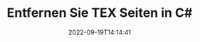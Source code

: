 ---
############################# Static ############################
layout: "auto-gen-merger"
date: 2022-09-19T14:14:41
draft: false
otherformats: vsdx vssm vssx vstm vstx vsx vtx xlam xls xlsb xlsm xlsx xlt xltm xltx xps

############################# Head ############################
head_title: "TEX Seiten in C# entfernen"
head_description: "Entfernen oder löschen Sie eine einzelne Seite oder eine Sammlung von Seiten aus einer TEX-Datei in C#, indem Sie die Seitenreihenfolge mithilfe der Documents Merger API umkehren."

############################# Header ############################
title: "Entfernen Sie TEX Seiten in C#"
description: "Entfernen Sie TEX-Seiten mit ein paar Zeilen .NET-Code."
bg_image: "https://cms.admin.containerize.com/templates/aspose/App_Themes/V3/images/bg/header1.png"
bg_overlay: false
button:
    enable: true
    icon: "fas fa-arrow-down"
    label: "Download kostenlose Testversion"
    link: "https://downloads.groupdocs.com/merger/net"

############################# SubMenu ############################
submenu:
    enable: true

    left:
        img_alt: "GroupDocs.Merger for .NET"
        image: "https://cms.admin.containerize.com/templates/groupdocs/images/product-logos/90x90-noborder/groupdocs-merger-net.png"
        product: "GroupDocs.Merger"
        platform: ".NET"

    middle:
        button:

            # button loop
            - link: "https://apireference.groupdocs.com/merger/net"
              text: "API-Referenz"

            # button loop
            - link: "https://github.com/groupdocs-merger"
              text: "Codebeispiele"

            # button loop
            - link: "https://products.groupdocs.app/merger/family"
              text: "Live-Demos"

            # button loop
            - link: "https://purchase.groupdocs.com/pricing/merger/net"
              text: "Preisgestaltung"

    right:
        link_download: "https://downloads.groupdocs.com/merger"
        link_learn: "https://docs.groupdocs.com/merger/net"
        link_buy: "https://purchase.groupdocs.com"

############################# About ############################
about:
    enable: true
    title: "Über die GroupDocs.Merger for .NET-API"
    content: |
        [GroupDocs.Merger for .NET](/de/merger/net/) bietet eine einfache Lösung zum sicheren Zusammenführen und Teilen zwischen einer Vielzahl von Dokumentformaten, einschließlich PDF, Microsoft Office (Word, Excel, PowerPoint , OneNote), OpenDocument, HTML, Bilder und viele andere in .NET-Anwendungen. Durch Hinzufügen von nur wenigen Codezeilen können Sie mehrere Dokumentoperationen ausführen, z. B. Verschieben, Entfernen, Drehen, Austauschen, Extrahieren oder Ändern der Ausrichtung von Seiten innerhalb der Dokumente. Die API zum Zusammenführen von Dokumenten unterstützt auch die Vorschau von Dokumentseiten als Bild, um die Dokumentstruktur, die Formatierung und den Inhalt auf der Seite zu analysieren.
        
        GroupDocs.Merger API ist die richtige Wahl für Unternehmenslösungen, die Funktionen zum Entfernen von Dateiseiten benötigen. Diese APIs werden auf allen wichtigen Betriebssystemen und Plattformen einschließlich .NET Framework, .NET Standard, .NET Core, Mono gut unterstützt.

############################# Steps ############################
steps:
    enable: true
    title_left: "Entfernen Sie TEX Dateiseiten in .NET"
    content_left: |
        [GroupDocs.Merger for .NET](/de/merger/net/) erleichtert Entwicklern von C# das Löschen einer einzelnen oder mehrerer bestimmter Seiten innerhalb eines TEX Datei, indem Sie ein paar einfache Schritte ausführen.
        
        * Initialisieren Sie **RemoveOptions** mit den zu entfernenden Seitenzahlen.
        * Erstellen Sie eine neue Instanz von **Merger** und übergeben Sie den Pfad des Quelldokuments als Konstruktorparameter.
        * Rufen Sie **RemovePages** auf und übergeben Sie das Objekt **RemoveOptions**.
        * Rufen Sie **Save** auf und geben Sie den Dateipfad an, um das resultierende Dokument zu speichern.

    title_right: "System Anforderungen"
    content_right: |
        GroupDocs.Merger for .NET-APIs werden auf allen wichtigen Plattformen und Betriebssystemen unterstützt. Bevor Sie den folgenden Code ausführen, stellen Sie bitte sicher, dass die folgenden Voraussetzungen auf Ihrem System installiert sind.

        * Betriebssysteme: Microsoft Windows, Linux, MacOS
        * Entwicklungsumgebungen: Visual Studio, Xamarin, MonoDevelop
        * Rahmen: .NET Framework, .NET Standard, .NET Core, Mono
        * Laden Sie die neueste Version von GroupDocs.Merger for .NET von [NuGet](https://www.nuget.org/packages/groupdocs.merger) herunter
         
    code: |
     {{% merger/additional-styles %}}
     {{< merger/code-merger title="So entfernen Sie TEX-Dateiseiten mit C#-Beispielcode">}}

        ```csharp    
        // Entfernen Sie TEX-Dateiseiten mithilfe der GroupDocs.Merger-API
        // Initialisiert die RemoveOptions-Klasse mit ausgewählten Seitenzahlen
        RemoveOptions removeOptions = new RemoveOptions(new int[] { 3, 6 });

        // Merger mit Eingabedokument TEX instanziieren
        using (Merger merger = new Merger("input.tex"))
          {
            // Rufen Sie die RemovePages-Methode auf und übergeben Sie ihr das RemoveOptions-Objekt
            merger.RemovePages(removeOptions);
    
            // Rufen Sie die Save-Methode auf und übergeben Sie den gewünschten Dateipfad, um das Ausgabedokument zu speichern
            merger.Save("output.tex");
          }
        ```
     {{< /merger/code-merger >}}

############################# Demos ############################
demos:
    enable: true
    title: "Live-Demos - Entfernen Sie TEX Seiten online"
    content: |
       Entfernen Sie jetzt TEX Dateiseiten, indem Sie die Website [GroupDocs.Merger Live Demos](https://products.groupdocs.app/splitter/remove-pages/tex) besuchen.
       Die Live-Demo hat die folgenden Vorteile.
        
############################# About Formats ############################
about_formats:
    enable: true

############################# More Formats ############################
more_formats:
    enable: true
    title: "Seiten aus anderen Dokumentformaten entfernen"
    content: |
        .NET dokumentiert Merger & Split API für Dateiformate und Bilder. Entfernen Sie einige der gängigen Dateiformate wie unten angegeben.

############################# Back to top ###############################
back_to_top:
    enable: true
---